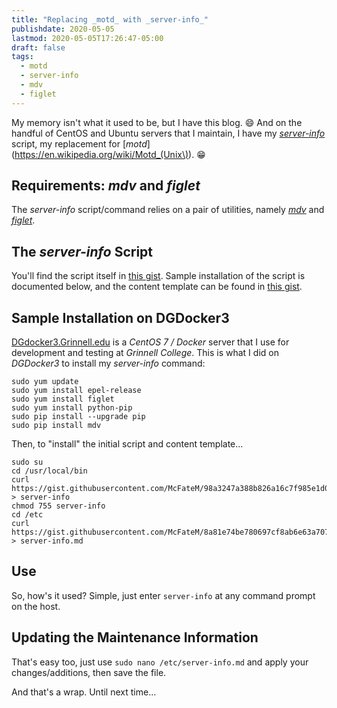```yaml
---
title: "Replacing _motd_ with _server-info_"
publishdate: 2020-05-05
lastmod: 2020-05-05T17:26:47-05:00
draft: false
tags:
  - motd
  - server-info
  - mdv
  - figlet
---
```


My memory isn't what it used to be, but I have this blog. :smile: And on the handful of CentOS and Ubuntu servers that I maintain, I have my  [_server-info_](https://github.com/McFateM/server-info) script, my replacement for [_motd_](https://en.wikipedia.org/wiki/Motd_(Unix\)). :grin:

## Requirements: _mdv_ and _figlet_

The _server-info_ script/command relies on a pair of utilities, namely [_mdv_](https://github.com/axiros/terminal_markdown_viewer) and [_figlet_](http://www.figlet.org/).

## The _server-info_ Script

You'll find the script itself in [this gist](https://gist.github.com/McFateM/98a3247a388b826a16c7f985e1d0351c).  Sample installation of the script is documented below, and the content template can be found in [this gist](https://gist.github.com/McFateM/8a81e74be780697cf8ab6e63a707052f).

## Sample Installation on DGDocker3

[DGdocker3.Grinnell.edu](https://dgdocker3.grinnell.edu) is a _CentOS 7 / Docker_ server that I use for development and testing at _Grinnell College_. This is what I did on _DGDocker3_ to install my _server-info_ command:

```
sudo yum update
sudo yum install epel-release
sudo yum install figlet
sudo yum install python-pip
sudo pip install --upgrade pip
sudo pip install mdv
```

Then, to "install" the initial script and content template...

```
sudo su
cd /usr/local/bin
curl https://gist.githubusercontent.com/McFateM/98a3247a388b826a16c7f985e1d0351c/raw > server-info
chmod 755 server-info
cd /etc
curl https://gist.githubusercontent.com/McFateM/8a81e74be780697cf8ab6e63a707052f/raw > server-info.md
```

## Use

So, how's it used?  Simple, just enter `server-info` at any command prompt on the host.

## Updating the Maintenance Information

That's easy too, just use `sudo nano /etc/server-info.md` and apply your changes/additions, then save the file.

And that's a wrap.  Until next time...
